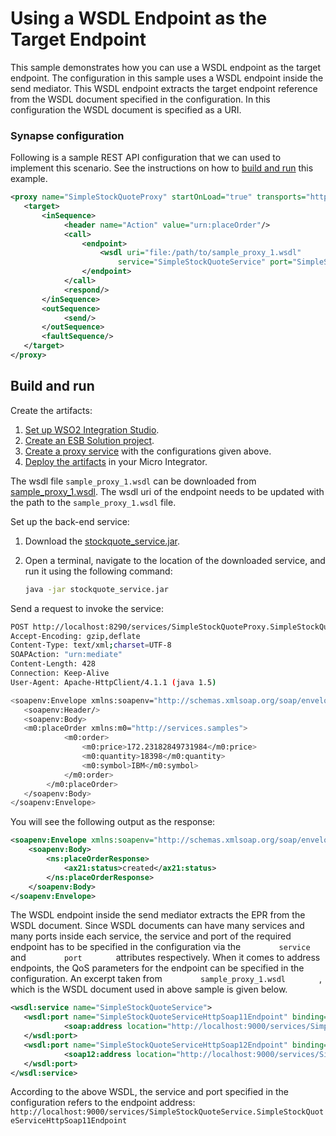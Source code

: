 # Using a WSDL Endpoint as the Target Endpoint
This sample demonstrates how you can use a WSDL endpoint as the target
endpoint. The configuration in this sample uses a WSDL endpoint inside
the send mediator. This WSDL endpoint extracts the target endpoint reference from the WSDL document specified in the configuration. In this
configuration the WSDL document is specified as a URI.

### Synapse configuration

Following is a sample REST API configuration that we can used to implement this scenario. See the instructions on how to [build and run](#build-and-run) this example.

```xml
<proxy name="SimpleStockQuoteProxy" startOnLoad="true" transports="http https" xmlns="http://ws.apache.org/ns/synapse">
   <target>
       <inSequence>
            <header name="Action" value="urn:placeOrder"/>
            <call>
                <endpoint>
                    <wsdl uri="file:/path/to/sample_proxy_1.wsdl"
                        service="SimpleStockQuoteService" port="SimpleStockQuoteServiceHttpSoap11Endpoint"/>
                </endpoint>
            </call>
            <respond/>
       </inSequence>
       <outSequence>
            <send/>
       </outSequence>
       <faultSequence/>
   </target>
</proxy>
```

## Build and run

Create the artifacts:

1. [Set up WSO2 Integration Studio](../../../../develop/installing-WSO2-Integration-Studio).
2. [Create an ESB Solution project](../../../../develop/creating-projects/#esb-config-project).
3. [Create a proxy service](../../../../develop/creating-artifacts/creating-a-proxy-service) with the configurations given above.
4. [Deploy the artifacts](../../../../develop/deploy-and-run) in your Micro Integrator.

The wsdl file `sample_proxy_1.wsdl` can be downloaded from  [sample_proxy_1.wsdl](https://github.com/wso2-docs/WSO2_EI/blob/master/samples-protocol-switching/sample_proxy_1.wsdl). 
The wsdl uri of the endpoint needs to be updated with the path to the `sample_proxy_1.wsdl` file.

Set up the back-end service:

1. Download the [stockquote_service.jar](https://github.com/wso2-docs/WSO2_EI/blob/master/Back-End-Service/stockquote_service.jar).
2. Open a terminal, navigate to the location of the downloaded service, and run it using the following command:

    ```bash
    java -jar stockquote_service.jar
    ```

Send a request to invoke the service:

```bash
POST http://localhost:8290/services/SimpleStockQuoteProxy.SimpleStockQuoteProxyHttpSoap11Endpoint HTTP/1.1
Accept-Encoding: gzip,deflate
Content-Type: text/xml;charset=UTF-8
SOAPAction: "urn:mediate"
Content-Length: 428
Connection: Keep-Alive
User-Agent: Apache-HttpClient/4.1.1 (java 1.5)

<soapenv:Envelope xmlns:soapenv="http://schemas.xmlsoap.org/soap/envelope/">
   <soapenv:Header/>
   <soapenv:Body>
   <m0:placeOrder xmlns:m0="http://services.samples">
            <m0:order>
                <m0:price>172.23182849731984</m0:price>
                <m0:quantity>18398</m0:quantity>
                <m0:symbol>IBM</m0:symbol>
            </m0:order>
        </m0:placeOrder>
   </soapenv:Body>
</soapenv:Envelope>
```

You will see the following output as the response:

```xml
<soapenv:Envelope xmlns:soapenv="http://schemas.xmlsoap.org/soap/envelope/" xmlns:ns="http://services.samples" xmlns:ax21="http://services.samples/xsd">
    <soapenv:Body>
        <ns:placeOrderResponse>
            <ax21:status>created</ax21:status>
        </ns:placeOrderResponse>
    </soapenv:Body>
</soapenv:Envelope>
```

The WSDL endpoint
inside the send mediator extracts the EPR from the WSDL document.
Since WSDL documents can have many services and many ports inside each
service, the service and port of the required endpoint has to be
specified in the configuration via the `         service        ` and
`         port        ` attributes respectively. When it comes to
address endpoints, the QoS parameters for the endpoint can be specified
in the configuration. An excerpt taken from
`         sample_proxy_1.wsdl        ` , which is the WSDL document used
in above sample is given below.

```xml
<wsdl:service name="SimpleStockQuoteService">
   <wsdl:port name="SimpleStockQuoteServiceHttpSoap11Endpoint" binding="ns:SimpleStockQuoteServiceSoap11Binding">
            <soap:address location="http://localhost:9000/services/SimpleStockQuoteService.SimpleStockQuoteServiceHttpSoap11Endpoint"/>
   </wsdl:port>
   <wsdl:port name="SimpleStockQuoteServiceHttpSoap12Endpoint" binding="ns:SimpleStockQuoteServiceSoap12Binding">
            <soap12:address location="http://localhost:9000/services/SimpleStockQuoteService.SimpleStockQuoteServiceHttpSoap12Endpoint"/>
   </wsdl:port>
</wsdl:service>
```

According to the above WSDL, the service and port specified in the
configuration refers to the endpoint address:
`http://localhost:9000/services/SimpleStockQuoteService.SimpleStockQuoteServiceHttpSoap11Endpoint`
